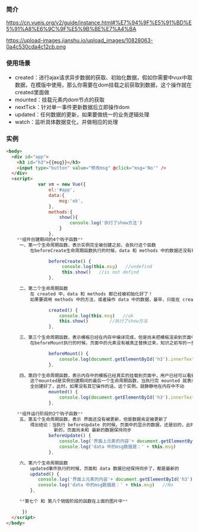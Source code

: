 ### 简介

https://cn.vuejs.org/v2/guide/instance.html#%E7%94%9F%E5%91%BD%E5%91%A8%E6%9C%9F%E5%9B%BE%E7%A4%BA

https://upload-images.jianshu.io/upload_images/10828063-0a4c530cda4c12cb.png

### 使用场景

- created：进行ajax请求异步数据的获取、初始化数据，假如你需要中vux中取数据，在模版中使用，那么你需要在dom挂载之前获取到数据，这个操作就在created里面做
- mounted：挂载元素内dom节点的获取
- nextTick：针对单一事件更新数据后立即操作dom
- updated：任何数据的更新，如果要做统一的业务逻辑处理
- watch：监听具体数据变化，并做相应的处理

### 实例

```html
<body>
  <div id="app">
    <h3 id="h3">{{msg}}</h3>
    <input type="button" value="修改msg" @click="msg='No'" />
  </div>
  <script>
            var vm = new Vue({
                el:'#app',
                data:{
                    msg:'ok',
                },
                methods:{
                    show(){
                        console.log('执行了show方法')
                    }
                },
    **组件创建期间的4个钩子函数**
     一、第一个生命周期函数，表示实例完全被创建之前，会执行这个函数
         在beforeCreate生命周期函数执行的时候，data 和 methods 中的数据还没有被初始化

                beforeCreate() {
                     console.log(this.msg)   //undefind
                     this.show()   //is not defind
                },

     二、第二个生命周期函数
         在 created 中，data 和 methods 都已经被初始化好了！
         如果要调用 methods 中的方法，或者操作 data 中的数据，最早，只能在 created 中操作

                created() {
                    console.log(this.msg)   //ok
                    this.show()        //执行了show方法
                },

     三、第三个生命周期函数，表示模板已经在内存中编译完成，但是尚未把模板渲染到页面中
         在beforeMount执行的时候，页面中的元素没有被真正替换过来，知识之前写的一些模板字符串

                beforeMount() {
                    console.log(document.getElementById('h3').innerText)  //{{msg}}
                },

     四、第四个生命周期函数，表示内存中的模板已经真实的挂载到页面中，用户已经可以看到渲染好的页面
         这个mounted是实例创建期间的最后一个生命周期函数，当执行完 mounted 就表示，实例已经被完
         全创建好了，此时，如果没有其它操作的话，这个实例，就静静地在内存中不动
                mounted() {
                    console.log(document.getElementById('h3').innerText)   //ok
                },

    **组件运行阶段的2个钩子函数**
     五、第五个生命周期函数，表示 界面还没有被更新，但是数据肯定被更新了
         得出结论：当执行 beforeUpdate 的时候，页面中的显示的数据，还是旧的，此时data 数据是最
                  新的，页面尚未和 最新的数据保持同步
                beforeUpdate() {
                    console.log('界面上元素的内容'+ document.getElementById('h3').innerText)  //没有执行，因为数据没改变
                    console.log('data 中的msg数据是：' + this.msg)
                },

     六、第六个生命周期函数
         updated事件执行的时候，页面和 data 数据已经保持同步了，都是最新的
         updated() {
            console.log('界面上元素的内容'+ document.getElementById('h3').innerText)   //No
            console.log('data 中的msg数据是：' + this.msg)   //No
         },

     **第七个 和 第八个销毁阶段的函数在上面的图片中**

      })
  </script>
</body>
```
